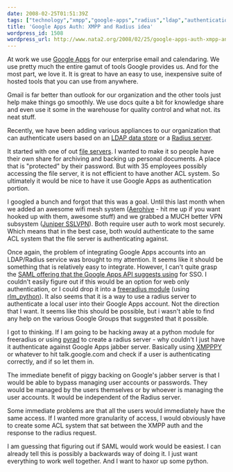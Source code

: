 ```yaml
---
date: 2008-02-25T01:51:39Z
tags: ["technology","xmpp","google-apps","radius","ldap","authentication","sso","saml"]
title: 'Google Apps Auth: XMPP and Radius idea'
wordpress_id: 1508
wordpress_url: http://www.nata2.org/2008/02/25/google-apps-auth-xmpp-and-radius-idea/
---
```


At work we use <a href="http://google.com/a">Google Apps</a> for our enterprise email and calendaring. We use pretty much the entire gamut of tools Google provides us. And for the most part, we love it. It is great to have an easy to use, inexpensive suite of hosted tools that you can use from anywhere.

Gmail is far better than outlook for our organization and the other tools just help make things go smoothly. We use docs quite a bit for knowledge share and even use it some in the warehouse for quality control and what not. its neat stuff.

Recently, we have been adding various appliances to our organization that can authenticate users based on an <a href="http://en.wikipedia.org/wiki/Ldap">LDAP data store</a> or a <a href="http://en.wikipedia.org/wiki/RADIUS">Radius server</a>.

It started with one of out <a href="http://en.wikipedia.org/wiki/Samba_%28software%29">file servers</a>. I wanted to make it so people have their own share for archiving and backing up personal documents. A place that is "protected" by their password. But with 35 employees possibly accessing the file server, it is not efficient to have another ACL system. So ultimately it would be nice to have it use Google Apps as authentication portion.

I googled a bunch and forgot that this was a goal. Until this last month when we added an awesome wifi mesh system (<a href="http://www.aerohive.com/">Aerohive</a> - hit me up if you want hooked up with them, awesome stuff) and we grabbed a MUCH better VPN subsystem (<a href="http://www.juniper.net/products_and_services/ssl_vpn_secure_access/">Juniper SSLVPN</a>). Both require user auth to work most securely. Which means that in the best case, both would authenticate to the same ACL system that the file server is authenticating against.

Once again, the problem of integrating Google Apps accounts into an LDAP/Radius service was brought to my attention.  It seems like it should be something that is relatively easy to integrate. However, I can't quite grasp the <a href="http://code.google.com/apis/apps/sso/saml_reference_implementation.html">SAML offering that the Google Apps API suggests using</a> for SSO. I couldn't easily figure out if this would be an option for web only authentication, or I could drop it into a <a href="http://wiki.freeradius.org/Base_Modules">freeradius module</a> (using <a href="http://wiki.freeradius.org/Rlm_python">rlm_python</a>). It also seems that it is a way to use a radius server to authenticate a local user into their Google Apps account. Not the direction that I want. It seems like this should be possible, but i wasn't able to find any help on the various Google Groups that suggested that it possible.

I got to thinking. If I am going to be hacking away at a python module for freeradius or using <a href="http://www.wiggy.net/code/pyrad/">pyrad</a> to create a radius server - why couldn't I just have it authenticate against Google Apps jabber server. Basically using <a href="http://xmpppy.sourceforge.net/">XMPPPY</a> or whatever to hit talk.google.com and check if a user is authenticating correctly, and if so let them in.

The immediate benefit of piggy backing on Google's jabber server is that I would be able to bypass managing user accounts or passwords. They would be managed by the users themselves or by whoever is managing the user accounts. It would be independent of the Radius server.

Some immediate problems are that all the users would immediately have the same access. If I wanted more granularity of access, I would obviously have to create some ACL system that sat between the XMPP auth and the response to the radius request.

I am guessing that figuring out if SAML would work would be easiest. I can already tell this is possibly a backwards way of doing it. I just want everything to work well together. And I want to haxor up some python.
